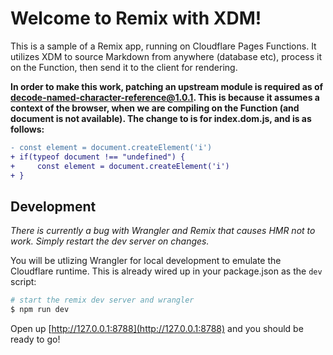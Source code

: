 # Welcome to Remix with XDM!

This is a sample of a Remix app, running on Cloudflare Pages Functions. It utilizes XDM to source Markdown from anywhere (database etc), process it on the Function, then send it to the client for rendering.

**In order to make this work, patching an upstream module is required as of decode-named-character-reference@1.0.1. This is because it assumes a context of the browser, when we are compiling on the Function (and document is not available). The change to is for index.dom.js, and is as follows:**

```diff
- const element = document.createElement('i')
+ if(typeof document !== "undefined") {
+     const element = document.createElement('i')
+ }
```

## Development

_There is currently a bug with Wrangler and Remix that causes HMR not to work. Simply restart the dev server on changes._

You will be utlizing Wrangler for local development to emulate the Cloudflare runtime. This is already wired up in your package.json as the `dev` script:

```sh
# start the remix dev server and wrangler
$ npm run dev
```

Open up [http://127.0.0.1:8788](http://127.0.0.1:8788) and you should be ready to go!
